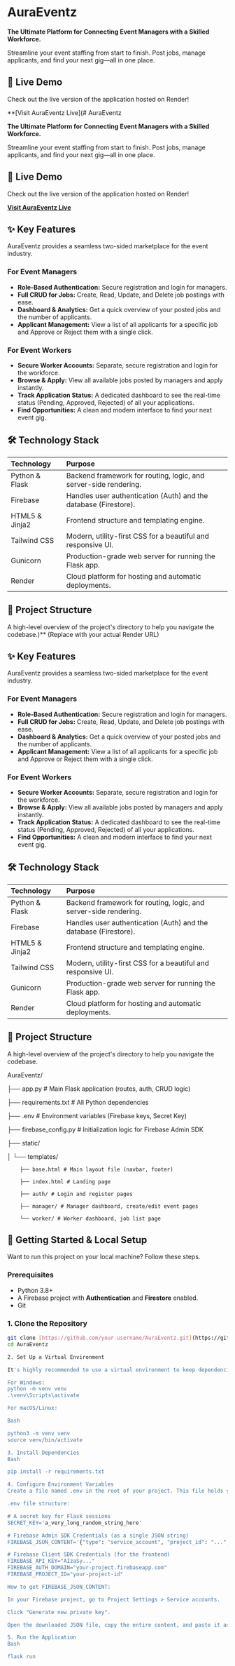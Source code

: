 # AuraEventz

**The Ultimate Platform for Connecting Event Managers with a Skilled Workforce.**

Streamline your event staffing from start to finish. Post jobs, manage applicants, and find your next gig—all in one place.

## 🚀 Live Demo

Check out the live version of the application hosted on Render!

**[Visit AuraEventz Live](# AuraEventz

**The Ultimate Platform for Connecting Event Managers with a Skilled Workforce.**

Streamline your event staffing from start to finish. Post jobs, manage applicants, and find your next gig—all in one place.

## 🚀 Live Demo

Check out the live version of the application hosted on Render!

**[Visit AuraEventz Live](https://auraeventz.onrender.com)** 

## ✨ Key Features

AuraEventz provides a seamless two-sided marketplace for the event industry.

### For Event Managers
* **Role-Based Authentication:** Secure registration and login for managers.
* **Full CRUD for Jobs:** Create, Read, Update, and Delete job postings with ease.
* **Dashboard & Analytics:** Get a quick overview of your posted jobs and the number of applicants.
* **Applicant Management:** View a list of all applicants for a specific job and Approve or Reject them with a single click.

### For Event Workers
* **Secure Worker Accounts:** Separate, secure registration and login for the workforce.
* **Browse & Apply:** View all available jobs posted by managers and apply instantly.
* **Track Application Status:** A dedicated dashboard to see the real-time status (Pending, Approved, Rejected) of all your applications.
* **Find Opportunities:** A clean and modern interface to find your next event gig.

## 🛠️ Technology Stack

| Technology | Purpose |
| :--- | :--- |
| Python & Flask | Backend framework for routing, logic, and server-side rendering. |
| Firebase | Handles user authentication (Auth) and the database (Firestore). |
| HTML5 & Jinja2 | Frontend structure and templating engine. |
| Tailwind CSS | Modern, utility-first CSS for a beautiful and responsive UI. |
| Gunicorn | Production-grade web server for running the Flask app. |
| Render | Cloud platform for hosting and automatic deployments. |

## 📂 Project Structure

A high-level overview of the project's directory to help you navigate the codebase.)** (Replace with your actual Render URL)

## ✨ Key Features

AuraEventz provides a seamless two-sided marketplace for the event industry.

### For Event Managers
* **Role-Based Authentication:** Secure registration and login for managers.
* **Full CRUD for Jobs:** Create, Read, Update, and Delete job postings with ease.
* **Dashboard & Analytics:** Get a quick overview of your posted jobs and the number of applicants.
* **Applicant Management:** View a list of all applicants for a specific job and Approve or Reject them with a single click.

### For Event Workers
* **Secure Worker Accounts:** Separate, secure registration and login for the workforce.
* **Browse & Apply:** View all available jobs posted by managers and apply instantly.
* **Track Application Status:** A dedicated dashboard to see the real-time status (Pending, Approved, Rejected) of all your applications.
* **Find Opportunities:** A clean and modern interface to find your next event gig.

## 🛠️ Technology Stack

| Technology | Purpose |
| :--- | :--- |
| Python & Flask | Backend framework for routing, logic, and server-side rendering. |
| Firebase | Handles user authentication (Auth) and the database (Firestore). |
| HTML5 & Jinja2 | Frontend structure and templating engine. |
| Tailwind CSS | Modern, utility-first CSS for a beautiful and responsive UI. |
| Gunicorn | Production-grade web server for running the Flask app. |
| Render | Cloud platform for hosting and automatic deployments. |

## 📂 Project Structure

A high-level overview of the project's directory to help you navigate the codebase.

AuraEventz/ 

├── app.py # Main Flask application (routes, auth, CRUD logic) 

├── requirements.txt # All Python dependencies 

├── .env # Environment variables (Firebase keys, Secret Key) 

├── firebase_config.py # Initialization logic for Firebase Admin SDK 

├── static/
 
 │ └── templates/ 
  
        ├── base.html # Main layout file (navbar, footer) 
    
        ├── index.html # Landing page 
    
        ├── auth/ # Login and register pages 
        
        ├── manager/ # Manager dashboard, create/edit event pages 
    
        └── worker/ # Worker dashboard, job list page

## 🏁 Getting Started & Local Setup

Want to run this project on your local machine? Follow these steps.

### Prerequisites
* Python 3.8+
* A Firebase project with **Authentication** and **Firestore** enabled.
* Git

### 1. Clone the Repository
```bash
git clone [https://github.com/your-username/AuraEventz.git](https://github.com/your-username/AuraEventz.git)
cd AuraEventz

2. Set Up a Virtual Environment

It's highly recommended to use a virtual environment to keep dependencies isolated.

For Windows:
python -m venv venv
.\venv\Scripts\activate

For macOS/Linux:

Bash

python3 -m venv venv
source venv/bin/activate

3. Install Dependencies
Bash

pip install -r requirements.txt

4. Configure Environment Variables
Create a file named .env in the root of your project. This file holds your secret keys and is ignored by Git.

.env file structure:

# A secret key for Flask sessions
SECRET_KEY='a_very_long_random_string_here'

# Firebase Admin SDK Credentials (as a single JSON string)
FIREBASE_JSON_CONTENT='{"type": "service_account", "project_id": "...", ...}'

# Firebase Client SDK Credentials (for the frontend)
FIREBASE_API_KEY="AIzaSy..."
FIREBASE_AUTH_DOMAIN="your-project.firebaseapp.com"
FIREBASE_PROJECT_ID="your-project-id"

How to get FIREBASE_JSON_CONTENT:

In your Firebase project, go to Project Settings > Service accounts.

Click "Generate new private key".

Open the downloaded JSON file, copy the entire content, and paste it as a single line for the FIREBASE_JSON_CONTENT value.

5. Run the Application
Bash

flask run
